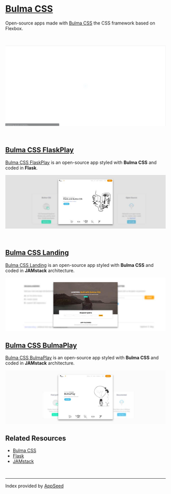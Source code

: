 # [Bulma CSS](https://appseed.us/apps/bulma-css) 

Open-source apps made with [Bulma CSS](https://bulma.io/) the CSS framework based on Flexbox.

<br />

![Bulma CSS Apps - Gif animated presentation.](https://github.com/app-generator/static/blob/master/products/bulma-css-flask-bulmaplay-intro.gif?raw=true)

<br />

## [Bulma CSS FlaskPlay](https://appseed.us/apps/flask-apps/bulmaplay-flask-and-bulma-css)

[Bulma CSS FlaskPlay](https://appseed.us/apps/flask-apps/bulmaplay-flask-and-bulma-css) is an open-source app styled with **Bulma CSS** and coded in **Flask**. 

![Bulma CSS FlaskPlay - App Screen Shot.](https://github.com/app-generator/static/blob/master/products/flask-bulmaplay-made-with-bulma-css.jpg?raw=true)

<br />

## [Bulma CSS Landing](https://appseed.us/apps/bulma-css/bulmalanding)

[Bulma CSS Landing](https://appseed.us/apps/bulma-css/bulmalanding) is an open-source app styled with **Bulma CSS** and coded in **JAMstack** architecture. 

![Bulma CSS Landing - App Screen Shot.](https://github.com/app-generator/static/blob/master/products/jamstack-bulmalanding-made-with-bulma-css.jpg?raw=true)

## [Bulma CSS BulmaPlay](https://appseed.us/apps/bulma-css/bulmaplay)

[Bulma CSS BulmaPlay](https://appseed.us/apps/bulma-css/bulmaplay) is an open-source app styled with **Bulma CSS** and coded in **JAMstack** architecture.

![Bulma CSS BulmaPlay - App Screen Shot.](https://github.com/app-generator/static/blob/master/products/jamstack-bulmaplay-made-with-bulma-css.jpg?raw=true)

## Related Resources
 - [Bulma CSS](https://bulma.io/)
 - [Flask](https://palletsprojects.com/p/flask/)
 - [JAMstack](https://jamstack.org/)

<br />

--- 
Index provided by [AppSeed](https://appseed.us/apps/bulma-css)

